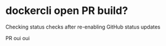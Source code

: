 # dockercli open PR build?

Checking status checks after re-enabling GitHub status updates

PR oui oui

